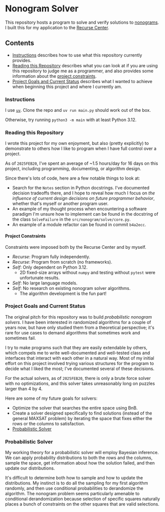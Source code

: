 # Nonogram Solver

This repository hosts a program to solve and verify solutions to [nonograms](https://en.wikipedia.org/wiki/Nonogram).
I built this for my application to the [Recurse Center](https://www.recurse.com/).

## Contents

- [Instructions](#instructions) describes how to use what this repository currently provides.
- [Reading this Repository](#reading-this-repository) describes what you can look at if you
  are using this repository to judge me as a programmer, and also provides some information
  about the [project constraints](#project-constraints).
- [Project Goals and Current Status](#project-goals-and-current-status) describes what I
  wanted to achieve when beginning this project and where I currently am.

### Instructions

I use [`uv`](https://github.com/astral-sh/uv).
Clone the repo and `uv run main.py` should work out of the box.

Otherwise, try running `python3 -m main` with at least Python 3.12.

### Reading this Repository

I wrote this project for my own enjoyment, but also (pretty explicitly) to demonstrate to others
how I like to program when I have full control over a project.

As of `2025FEB20`, I've spent an average of ~1.5 hours/day for 16 days on this project,
including programming, documenting, or algorithm design.

Since there's lots of code, here are a few notable things to look at:

- Search for the `Notes` section in Python docstrings.
  I've documented decision tradeoffs there, and I hope to reveal how much I focus on
  *the influence of current design decisions on future programmer behavior*,
  whether that's myself or another program user.
- An example of my thought process when encountering a software paradigm I'm unsure
  how to implement can be found in the docstring of the class `SolveFailure` in the
  `src/nonogram/solve/core.py`.
- An example of a module refactor can be found in commit `b4a2ecc`.

#### Project Constraints

Constraints were imposed both by the Recurse Center and by myself.

- *Recurse*: Program fully independently.
- *Recurse*: Program from scratch (no frameworks).
- *Self*: Only dependent on Python 3.12.
  - 2D fixed-size arrays without `numpy` and testing without `pytest` were unfortunate results.
- *Self*: No large language models.
- *Self*: No research on existing nonogram solver algorithms.
  - The algorithm development is the fun part!

### Project Goals and Current Status

The original pitch for this repository was to build *probabilistic nonogram solvers*.
I have been interested in randomized algorithms for a couple of years now,
but have only studied them from a theoretical perspective;
it's rare for use cases to demand algorithms that sometimes work and sometimes fail.

I try to make programs such that they are easily extendable by others,
which compels me to write well-documented and well-tested class and interfaces
that interact with each other in a natural way.
Most of my initial effort on this project involved trying various structures
for the program to decide what I liked the most; I've documented several of these decisions.

For the actual solvers, as of `2025FEB20`, there is only a brute force solver with no
optimizations, and this solver takes unreasonably long on puzzles larger than 4 by 4.

Here are some of my future goals for solvers:
- Optimize the solver that searches the entire space using BnB.
- Create a solver designed specifically to find solutions (instead of the general MAXSAT problem)
  by iterating the space that fixes either the rows or the columns to satisfaction.
- [Probabilistic Solver](#probabilistic-solver)

### Probabilistic Solver

My working theory for a probabilistic solver will employ Bayesian inference.
We can apply probability distributions to both the rows and the columns,
sample the space, get information about how the solution failed,
and then update our distributions.

It's difficult to determine both how to sample and how to update the distributions.
My instinct is to do all the sampling for my first algorithm randomly,
and then use conditional probabilities to derandomize the algorithm.
The nonogram problem seems particularly amenable to conditional derandomization
because selection of specific squares naturally places a bunch of constraints on
the other squares that are valid selections.
